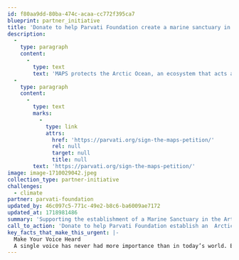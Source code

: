 ```yaml
---
id: f80aa9dd-80ba-474c-acaa-cc772f395ca7
blueprint: partner_initiative
title: 'Donate to help Parvati Foundation create a marine sanctuary in the Arctic Ocean.'
description:
  -
    type: paragraph
    content:
      -
        type: text
        text: 'MAPS protects the Arctic Ocean, an ecosystem that acts as our planet’s life support system. In so doing, it safeguards our homes, food and water supplies, global immunity, economic balance, social stability, and world peace.'
  -
    type: paragraph
    content:
      -
        type: text
        marks:
          -
            type: link
            attrs:
              href: 'https://parvati.org/sign-the-maps-petition/'
              rel: null
              target: null
              title: null
        text: 'https://parvati.org/sign-the-maps-petition/'
image: image-1710029042.jpeg
collection_type: partner-initiative
challenges:
  - climate
partner: parvati-foundation
updated_by: 46c097c5-771c-49e2-b8c6-ba6009ae7172
updated_at: 1718981486
summary: 'Supporting the establishment of a Marine Sanctuary in the Artic Ocean.'
call_to_action: 'Donate to help Parvati Foundation establish an  Arctic Marine Sanctuary.'
key_facts_that_make_this_urgent: |-
  Make Your Voice Heard
  A single voice has never had more importance than in today’s world. By signing the MAPS petition the impact of your voice touches 7.9 billion lives and 8 million species.
---
```

